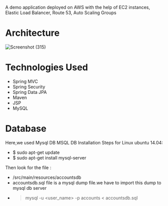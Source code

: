 A demo application deployed on AWS with the help of EC2 instances, Elastic Load Balancer, Route 53, Auto Scaling Groups

# Architecture 

![Screenshot (315)](https://user-images.githubusercontent.com/68735863/151652213-fd3b50c8-a8c4-4e86-8465-b2249e61afc8.png)

# Technologies Used
- Spring MVC
- Spring Security
- Spring Data JPA
- Maven
- JSP
- MySQL
# Database
Here,we used Mysql DB 
MSQL DB Installation Steps for Linux ubuntu 14.04:
- $ sudo apt-get update
- $ sudo apt-get install mysql-server

Then look for the file :
- /src/main/resources/accountsdb
- accountsdb.sql file is a mysql dump file.we have to import this dump to mysql db server
- > mysql -u <user_name> -p accounts < accountsdb.sql


